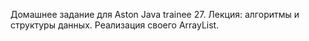 Домашнее задание для Aston Java trainee 27. Лекция: алгоритмы и структуры данных. Реализация своего ArrayList.
